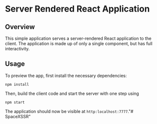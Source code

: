 # Server Rendered React Application

## Overview
This simple application serves a server-rendered React application to the client. The application is made up of only a single component, but has full interactivity.

## Usage
To preview the app, first install the necessary dependencies:

`npm install`

Then, build the client code and start the server with one step using

`npm start`

The application should now be visible at `http:localhost:7777`."# SpaceXSSR" 
